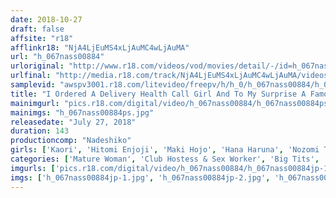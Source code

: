 ```yaml
---
date: 2018-10-27
draft: false
affsite: "r18"
afflinkr18: "NjA4LjEuMS4xLjAuMC4wLjAuMA"
url: "h_067nass00884"
urloriginal: "http://www.r18.com/videos/vod/movies/detail/-/id=h_067nass00884"
urlfinal: "http://media.r18.com/track/NjA4LjEuMS4xLjAuMC4wLjAuMA/videos/vod/movies/detail/-/id=h_067nass00884"
samplevid: "awspv3001.r18.com/litevideo/freepv/h/h_0/h_067nass00884/h_067nass00884_dmb_w.mp4"
title: "I Ordered A Delivery Health Call Girl And To My Surprise A Famous AV Actress Came Over! She Was Pleasantly Surprised By My Bigger-Than-Average Cock, And So I Decided To Abandon My Pride And Beg Her For A Forbidden Fuck!! 3"
mainimgurl: "pics.r18.com/digital/video/h_067nass00884/h_067nass00884ps.jpg"
mainimgs: "h_067nass00884ps.jpg"
releasedate: "July 27, 2018"
duration: 143
productioncomp: "Nadeshiko"
girls: ['Kaori', 'Hitomi Enjoji', 'Maki Hojo', 'Hana Haruna', 'Nozomi Tanihara', 'Iroha Narumiya', 'Aki Sasaki']
categories: ['Mature Woman', 'Club Hostess & Sex Worker', 'Big Tits', 'POV', 'Compilation', 'Hi-Def']
imgurls: ['pics.r18.com/digital/video/h_067nass00884/h_067nass00884jp-1.jpg', 'pics.r18.com/digital/video/h_067nass00884/h_067nass00884jp-2.jpg', 'pics.r18.com/digital/video/h_067nass00884/h_067nass00884jp-3.jpg', 'pics.r18.com/digital/video/h_067nass00884/h_067nass00884jp-4.jpg', 'pics.r18.com/digital/video/h_067nass00884/h_067nass00884jp-5.jpg', 'pics.r18.com/digital/video/h_067nass00884/h_067nass00884jp-6.jpg', 'pics.r18.com/digital/video/h_067nass00884/h_067nass00884jp-7.jpg', 'pics.r18.com/digital/video/h_067nass00884/h_067nass00884jp-8.jpg', 'pics.r18.com/digital/video/h_067nass00884/h_067nass00884jp-9.jpg', 'pics.r18.com/digital/video/h_067nass00884/h_067nass00884jp-10.jpg', 'pics.r18.com/digital/video/h_067nass00884/h_067nass00884jp-11.jpg', 'pics.r18.com/digital/video/h_067nass00884/h_067nass00884jp-12.jpg', 'pics.r18.com/digital/video/h_067nass00884/h_067nass00884jp-13.jpg', 'pics.r18.com/digital/video/h_067nass00884/h_067nass00884jp-14.jpg', 'pics.r18.com/digital/video/h_067nass00884/h_067nass00884jp-15.jpg', 'pics.r18.com/digital/video/h_067nass00884/h_067nass00884jp-16.jpg', 'pics.r18.com/digital/video/h_067nass00884/h_067nass00884jp-17.jpg', 'pics.r18.com/digital/video/h_067nass00884/h_067nass00884jp-18.jpg', 'pics.r18.com/digital/video/h_067nass00884/h_067nass00884jp-19.jpg', 'pics.r18.com/digital/video/h_067nass00884/h_067nass00884jp-20.jpg']
imgs: ['h_067nass00884jp-1.jpg', 'h_067nass00884jp-2.jpg', 'h_067nass00884jp-3.jpg', 'h_067nass00884jp-4.jpg', 'h_067nass00884jp-5.jpg', 'h_067nass00884jp-6.jpg', 'h_067nass00884jp-7.jpg', 'h_067nass00884jp-8.jpg', 'h_067nass00884jp-9.jpg', 'h_067nass00884jp-10.jpg', 'h_067nass00884jp-11.jpg', 'h_067nass00884jp-12.jpg', 'h_067nass00884jp-13.jpg', 'h_067nass00884jp-14.jpg', 'h_067nass00884jp-15.jpg', 'h_067nass00884jp-16.jpg', 'h_067nass00884jp-17.jpg', 'h_067nass00884jp-18.jpg', 'h_067nass00884jp-19.jpg', 'h_067nass00884jp-20.jpg']
---
```

